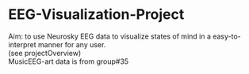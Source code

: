# EEG-Visualization-Project
Aim: to use Neurosky EEG data to visualize states of mind in a easy-to-interpret manner for any user.
<br> (see projectOverview)
<br> MusicEEG-art data is from group#35

